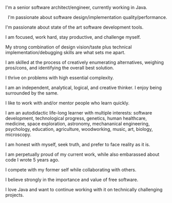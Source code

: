 
<p>I'm a senior software architect/engineer, currently working in Java.</p>

<p style="text-align: right">I'm passionate about software design/implementation quality/performance.</p>
   
<p>I'm passionate about state of the art software development tools.</p>
   
<p>I am focused, work hard, stay productive, and challenge myself.</p>
   
<p>My strong combination of design vision/taste plus technical implementation/debugging skills are what sets me apart.</p>
   
<p>I am skilled at the process of creatively enumerating alternatives, weighing pros/cons, and identifying the overall best solution.</p>
   
<p>I thrive on problems with high essential complexity.</p>
   
<p>I am an independent, analytical, logical, and creative thinker. I enjoy being surrounded by the same.</p>
   
<p>I like to work with and/or mentor people who learn quickly.</p>
   
<p>I am an autodidactic life-long learner with multiple interests:
   software development, technological progress, genetics, human healthcare, medicine,
    space exploration, astronomy, mechananical engineering, psychology, education, agriculture,
    woodworking, music, art, biology, microscopy.</p>
    
<p>I am honest with myself, seek truth, and prefer to face reality as it is.</p>
   
<p>I am perpetually proud of my current work, while also embarassed about code I wrote 5 years ago.</p>
   
<p>I compete with my former self while collaborating with others.</p>
   
<p>I believe strongly in the importance and value of free software.</p>
   
<p>I love Java and want to continue working with it on technically challenging projects.</p>

